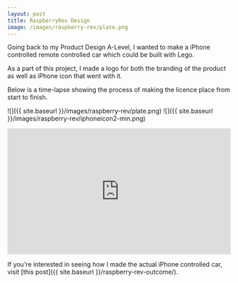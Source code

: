 ```yaml
---
layout: post
title: RaspberryRev Design
image: /images/raspberry-rev/plate.png
---
```


Going back to my Product Design A-Level, I wanted to make a iPhone controlled remote controlled car which could be built with Lego. 

As a part of this project, I made a logo for both the branding of the product as well as iPhone icon that went with it.

Below is a time-lapse showing the process of making the licence place from start to finish. 


![]({{ site.baseurl }}/images/raspberry-rev/plate.png)
![]({{ site.baseurl }}/images/raspberry-rev/iphoneicon2-min.png)

<style>.embed-container { position: relative; padding-bottom: 56.25%; height: 0; overflow: hidden; max-width: 100%; } .embed-container iframe, .embed-container object, .embed-container embed { position: absolute; top: 0; left: 0; width: 100%; height: 100%; }</style><div class='embed-container'><iframe src='https://www.youtube.com/embed/yhOUE-xUgZ8?autoplay=1&loop=1' frameborder='0' allowfullscreen></iframe></div>

If you're interested  in seeing how I made the actual iPhone controlled car, visit [this post]({{ site.baseurl }}/raspberry-rev-outcome/).